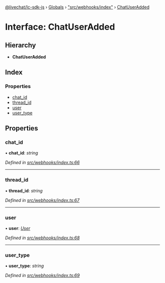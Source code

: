 [@livechat/lc-sdk-js](../README.md) › [Globals](../globals.md) › ["src/webhooks/index"](../modules/_src_webhooks_index_.md) › [ChatUserAdded](_src_webhooks_index_.chatuseradded.md)

# Interface: ChatUserAdded

## Hierarchy

* **ChatUserAdded**

## Index

### Properties

* [chat_id](_src_webhooks_index_.chatuseradded.md#chat_id)
* [thread_id](_src_webhooks_index_.chatuseradded.md#thread_id)
* [user](_src_webhooks_index_.chatuseradded.md#user)
* [user_type](_src_webhooks_index_.chatuseradded.md#user_type)

## Properties

###  chat_id

• **chat_id**: *string*

*Defined in [src/webhooks/index.ts:66](https://github.com/livechat/lc-sdk-js/blob/aff69b2/src/webhooks/index.ts#L66)*

___

###  thread_id

• **thread_id**: *string*

*Defined in [src/webhooks/index.ts:67](https://github.com/livechat/lc-sdk-js/blob/aff69b2/src/webhooks/index.ts#L67)*

___

###  user

• **user**: *[User](../modules/_src_objects_index_.md#user)*

*Defined in [src/webhooks/index.ts:68](https://github.com/livechat/lc-sdk-js/blob/aff69b2/src/webhooks/index.ts#L68)*

___

###  user_type

• **user_type**: *string*

*Defined in [src/webhooks/index.ts:69](https://github.com/livechat/lc-sdk-js/blob/aff69b2/src/webhooks/index.ts#L69)*
